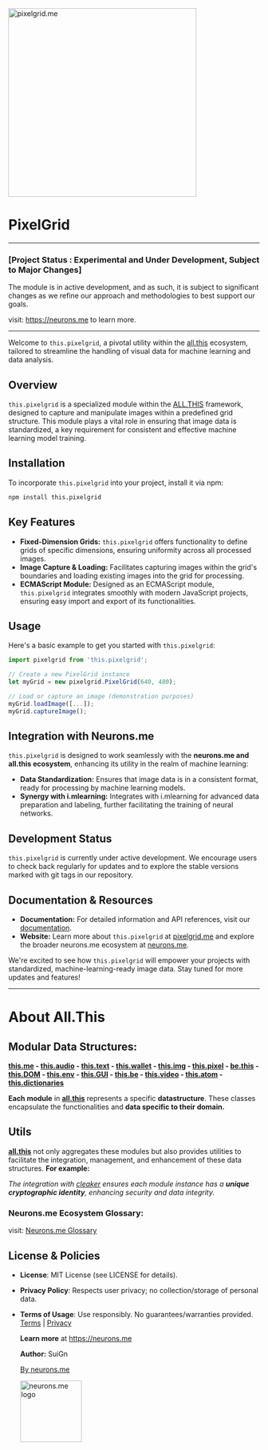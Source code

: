<img src="https://suign.github.io/PixelGrid.me/8-bit_pixel_art_icon_for_a_web_application_named_pixelgrid.me._The_icon_a_cube_representing_an_RGB_image_that_is_pixel.png" alt="pixelgrid.me" width="377">

# PixelGrid

-----------

### [Project Status : Experimental and Under Development, Subject to Major Changes]

The module is in active development, and as such, it is subject to significant changes as we refine our approach and methodologies to best support our goals.

visit: https://neurons.me to learn more.

----------

Welcome to `this.pixelgrid`, a pivotal utility within the [all.this](https://neurons.me/all-this) ecosystem, tailored to streamline the handling of visual data for machine learning and data analysis.

## Overview

`this.pixelgrid` is a specialized module within the [ALL.THIS](https://neurons.me/all-this) framework, designed to capture and manipulate images within a predefined grid structure. This module plays a vital role in ensuring that image data is standardized, a key requirement for consistent and effective machine learning model training.

## Installation

To incorporate `this.pixelgrid` into your project, install it via npm:

```bash
npm install this.pixelgrid
```

## Key Features

- **Fixed-Dimension Grids:** `this.pixelgrid` offers functionality to define grids of specific dimensions, ensuring uniformity across all processed images.
- **Image Capture & Loading:** Facilitates capturing images within the grid's boundaries and loading existing images into the grid for processing.
- **ECMAScript Module:** Designed as an ECMAScript module, `this.pixelgrid` integrates smoothly with modern JavaScript projects, ensuring easy import and export of its functionalities.

## Usage

Here's a basic example to get you started with `this.pixelgrid`:

```js
import pixelgrid from 'this.pixelgrid';

// Create a new PixelGrid instance
let myGrid = new pixelgrid.PixelGrid(640, 480);

// Load or capture an image (demonstration purposes)
myGrid.loadImage([...]);
myGrid.captureImage();
```

## Integration with Neurons.me

`this.pixelgrid` is designed to work seamlessly with the **neurons.me and all.this ecosystem**, enhancing its utility in the realm of machine learning:

- **Data Standardization:** Ensures that image data is in a consistent format, ready for processing by machine learning models.
- **Synergy with i.mlearning:** Integrates with i.mlearning for advanced data preparation and labeling, further facilitating the training of neural networks.

## Development Status

`this.pixelgrid` is currently under active development. We encourage users to check back regularly for updates and to explore the stable versions marked with git tags in our repository.

## Documentation & Resources

- **Documentation:** For detailed information and API references, visit our [documentation](https://suign.github.io/PixelGrid/).
- **Website:** Learn more about `this.pixelgrid` at [pixelgrid.me](http://pixelgrid.me/) and explore the broader neurons.me ecosystem at [neurons.me](http://neurons.me/).

We're excited to see how `this.pixelgrid` will empower your projects with standardized, machine-learning-ready image data. Stay tuned for more updates and features!

----------

# About All.This

## Modular Data Structures:

**[this.me](https://suign.github.io/this.me)  - [this.audio](https://suign.github.io/this.audio) - [this.text](https://suign.github.io/this.text) - [this.wallet](https://suign.github.io/this.wallet) - [this.img](https://suign.github.io/this.img) - [this.pixel](https://suign.github.io/Pixels) - [be.this](https://suign.github.io/be.this) - [this.DOM](https://suign.github.io/this.DOM) - [this.env](https://suign.github.io/this.env/) - [this.GUI](https://suign.github.io/this.GUI) - [this.be](https://suign.github.io/this.be) - [this.video](https://suign.github.io/this.video) - [this.atom](https://suign.github.io/this.atom) - [this.dictionaries](https://suign.github.io/this.dictionaries/)**

**Each module** in **[all.this](https://neurons.me/all-this)** represents a specific **datastructure**. These classes encapsulate the functionalities and **data specific to their domain.**

## **Utils**

**[all.this](https://neurons.me/all-this)** not only aggregates these modules but also provides utilities to facilitate the integration, management, and enhancement of these data structures. **For example:**

*The integration with [cleaker](https://suign.github.io/cleaker/) ensures each module instance has a **unique cryptographic identity**, enhancing security and data integrity.*

### Neurons.me Ecosystem Glossary:

visit: [Neurons.me Glossary](https://suign.github.io/neurons.me/Glossary) 

## License & Policies

- **License**: MIT License (see LICENSE for details).

- **Privacy Policy**: Respects user privacy; no collection/storage of personal data.

- **Terms of Usage**: Use responsibly. No guarantees/warranties provided. [Terms](https://www.neurons.me/terms-of-use) | [Privacy](https://www.neurons.me/privacy-policy)

  **Learn more** at https://neurons.me

  **Author:** SuiGn

  [By neurons.me](https://neurons.me)

  <img src="https://suign.github.io/neurons.me/neurons_logo.png" alt="neurons.me logo" width="123" height="123" style="width123px; height:123px;">